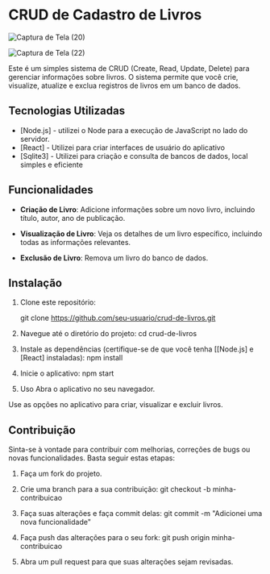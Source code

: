 

# CRUD de Cadastro de Livros

![Captura de Tela (20)](https://github.com/Coimbra777/Books-App/assets/103074944/86dfcd34-a7c4-4349-bce3-3512086d248c)

![Captura de Tela (22)](https://github.com/Coimbra777/Books-App/assets/103074944/6d0e6370-c111-4306-bf7b-5f247522efc9)


Este é um simples sistema de CRUD (Create, Read, Update, Delete) para gerenciar informações sobre livros. O sistema permite que você crie, visualize, atualize e exclua registros de livros em um banco de dados.

## Tecnologias Utilizadas

- [Node.js] -  utilizei o Node para a  execução de JavaScript no lado do servidor.
- [React] -  Utilizei para criar interfaces de usuário do aplicativo
- [Sqlite3] - Utilizei para criação e consulta de bancos de dados, local simples e eficiente

## Funcionalidades

- **Criação de Livro**: Adicione informações sobre um novo livro, incluindo título, autor, ano de publicação.

- **Visualização de Livro**: Veja os detalhes de um livro específico, incluindo todas as informações relevantes.

- **Exclusão de Livro**: Remova um livro do banco de dados.

## Instalação

1. Clone este repositório:
   
   git clone https://github.com/seu-usuario/crud-de-livros.git

 2. Navegue até o diretório do projeto:
cd crud-de-livros

3. Instale as dependências (certifique-se de que você tenha [[Node.js] e [React] instaladas):
npm install


4. Inicie o aplicativo:
npm start


5. Uso
Abra o aplicativo no seu navegador.

Use as opções no aplicativo para criar, visualizar e excluir livros.

## Contribuição
Sinta-se à vontade para contribuir com melhorias, correções de bugs ou novas funcionalidades. Basta seguir estas etapas:

1. Faça um fork do projeto.

2. Crie uma branch para a sua contribuição:
git checkout -b minha-contribuicao

3. Faça suas alterações e faça commit delas:
git commit -m "Adicionei uma nova funcionalidade"

4. Faça push das alterações para o seu fork:
git push origin minha-contribuicao

5. Abra um pull request para que suas alterações sejam revisadas.


